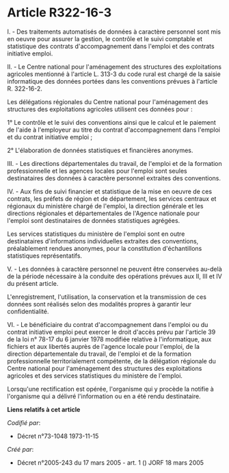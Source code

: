 # Article R322-16-3

I. - Des traitements automatisés de données à caractère personnel sont mis en oeuvre pour assurer la gestion, le contrôle et
le suivi comptable et statistique des contrats d'accompagnement dans l'emploi et des contrats initiative emploi.

II. - Le Centre national pour l'aménagement des structures des exploitations agricoles mentionné à l'article L. 313-3 du code
rural est chargé de la saisie informatique des données portées dans les conventions prévues à l'article R. 322-16-2.

Les délégations régionales du Centre national pour l'aménagement des structures des exploitations agricoles utilisent ces
données pour :

1° Le contrôle et le suivi des conventions ainsi que le calcul et le paiement de l'aide à l'employeur au titre du contrat
d'accompagnement dans l'emploi et du contrat initiative emploi ;

2° L'élaboration de données statistiques et financières anonymes.

III. - Les directions départementales du travail, de l'emploi et de la formation professionnelle et les agences locales pour
l'emploi sont seules destinataires des données à caractère personnel extraites des conventions.

IV. - Aux fins de suivi financier et statistique de la mise en oeuvre de ces contrats, les préfets de région et de
département, les services centraux et régionaux du ministère chargé de l'emploi, la direction générale et les directions
régionales et départementales de l'Agence nationale pour l'emploi sont destinataires de données statistiques agrégées.

Les services statistiques du ministère de l'emploi sont en outre destinataires d'informations individuelles extraites des
conventions, préalablement rendues anonymes, pour la constitution d'échantillons statistiques représentatifs.

V. - Les données à caractère personnel ne peuvent être conservées au-delà de la période nécessaire à la conduite des
opérations prévues aux II, III et IV du présent article.

L'enregistrement, l'utilisation, la conservation et la transmission de ces données sont réalisés selon des modalités propres
à garantir leur confidentialité.

VI. - Le bénéficiaire du contrat d'accompagnement dans l'emploi ou du contrat initiative emploi peut exercer le droit d'accès
prévu par l'article 39 de la loi n° 78-17 du 6 janvier 1978 modifiée relative à l'informatique, aux fichiers et aux libertés
auprès de l'agence locale pour l'emploi, de la direction départementale du travail, de l'emploi et de la formation
professionnelle territorialement compétente, de la délégation régionale du Centre national pour l'aménagement des structures
des exploitations agricoles et des services statistiques du ministère de l'emploi.

Lorsqu'une rectification est opérée, l'organisme qui y procède la notifie à l'organisme qui a délivré l'information ou en a
été rendu destinataire.

**Liens relatifs à cet article**

_Codifié par_:

  - Décret n°73-1048 1973-11-15

_Créé par_:

  - Décret n°2005-243 du 17 mars 2005 - art. 1 () JORF 18 mars 2005
